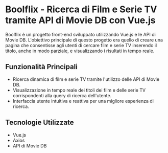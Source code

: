 # Boolflix - Ricerca di Film e Serie TV tramite API di Movie DB con Vue.js

Boolflix è un progetto front-end sviluppato utilizzando Vue.js e le API di Movie DB. L'obiettivo principale di questo progetto era quello di creare una pagina che consentisse agli utenti di cercare film e serie TV inserendo il titolo, anche in modo parziale, e visualizzando i risultati in tempo reale.

## Funzionalità Principali

- Ricerca dinamica di film e serie TV tramite l'utilizzo delle API di Movie DB.
- Visualizzazione in tempo reale dei titoli dei film e delle serie TV corrispondenti alla query di ricerca dell'utente.
- Interfaccia utente intuitiva e reattiva per una migliore esperienza di ricerca.

## Tecnologie Utilizzate

- Vue.js
- Axios
- API di Movie DB
